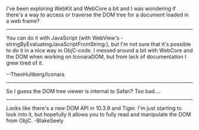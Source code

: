 I've been exploring WebKit and WebCore a bit and I was wondering if there's a way to access or traverse the DOM tree for a document loaded in a web frame?

----

You can do it with JavaScript (with WebView's -stringByEvaluatingJavaScriptFromString:), but I'm not sure that it's possible to do it in a nice way in ObjC-code. I messed around a bit with WebCore and the DOM when working on IconaraDOM, but from lack of documentation I grew tired of it.

--TheoHultberg/Iconara

----

So I guess the DOM tree viewer is internal to Safari? Too bad....

----

Looks like there's a new DOM API in 10.3.9 and Tiger. I'm just starting to look into it, but hopefully it allows you to fully read and manipulate the DOM from ObjC.
-BlakeSeely
